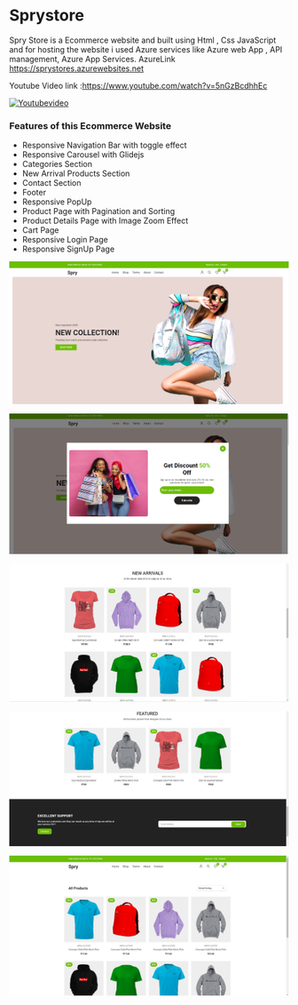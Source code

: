 # Sprystore

Spry Store is a Ecommerce website and built  using Html , Css  JavaScript   and for hosting the website 
i used Azure services like  Azure web App , API management, Azure App Services.
AzureLink https://sprystores.azurewebsites.net

Youtube Video link :https://www.youtube.com/watch?v=5nGzBcdhhEc


[![Youtubevideo](https://img.youtube.com/vi/5nGzBcdhhEc//0.jpg)](https://www.youtube.com/watch?v=5nGzBcdhhEc)

 ### Features of this Ecommerce Website

- Responsive Navigation Bar with toggle effect
- Responsive Carousel with Glidejs
- Categories Section
- New Arrival Products Section
- Contact Section
- Footer
- Responsive PopUp
- Product Page with Pagination and Sorting
- Product Details Page with Image Zoom Effect
- Cart Page
- Responsive Login Page
- Responsive SignUp Page

![S](https://github.com/yaswanthteja/spry/blob/master/screenshots/screenshot1.png)

![SCreenshot2](https://github.com/yaswanthteja/spry/blob/master/screenshots/screenshot2.png)

![Screenshot3](https://github.com/yaswanthteja/spry/blob/master/screenshots/Screenshot3.png)

![screenshot4](https://github.com/yaswanthteja/spry/blob/master/screenshots/Screenshot4.png)


![screenshot](https://github.com/yaswanthteja/spry/blob/master/screenshots/Screenshot5.png)


